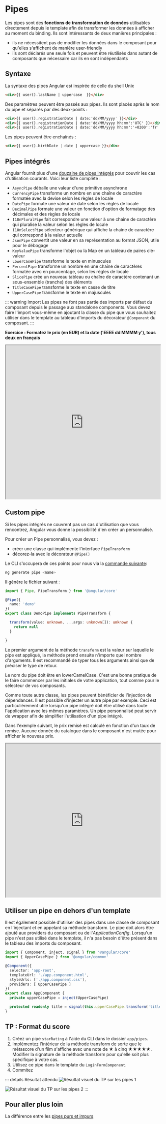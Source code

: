 # Pipes

Les pipes sont des **fonctions de transformation de données** utilisables directement depuis le template afin de transformer les données à afficher au moment du binding. Ils sont intéressants de deux manières principales :
- ils ne nécessitent pas de modifier les données dans le composant pour qu'elles s'affichent de manière user-friendly
- ils sont déclarés une seule fois et peuvent être réutilisés dans autant de composants que nécessaire car ils en sont indépendants
  
## Syntaxe

La syntaxe des pipes Angular est inspirée de celle du shell Unix

```html
<div>{{ user().lastName | uppercase  }}</div>
```

Des paramètres peuvent être passés aux pipes. Ils sont placés après le nom du pipe et séparés par des deux-points :

```html
<div>{{ user().registrationDate | date:'dd/MM/yyyy' }}</div>
<div>{{ user().registrationDate | date:'dd/MM/yyyy hh:mm':'UTC' }}</div>
<div>{{ user().registrationDate | date:'dd/MM/yyyy hh:mm':'+0200':'fr' }}</div>
```

Les pipes peuvent être enchaînés :
```html
<div>{{ user().birthDate | date | uppercase }}</div>
```

## Pipes intégrés

Angular fournit plus d'une [douzaine de pipes intégrés](https://angular.dev/api?type=pipe) pour couvrir les cas d'utilisation courants. Voici leur liste complète :
- `AsyncPipe` déballe une valeur d'une primitive asynchrone
- `CurrencyPipe` transforme un nombre en une chaîne de caractère formatée avec la devise selon les règles de locale
- `DatePipe` formate une valeur de date selon les règles de locale
- `DecimalPipe` formate une valeur en fonction d'option de formatage des décimales et des règles de locale
- `I18nPluralPipe` fait correspondre une valeur à une chaîne de caractère qui pluralise la valeur selon les règles de locale
- `I18nSelectPipe` sélecteur générique qui affiche la chaîne de caractère qui correspond à la valeur actuelle
- `JsonPipe` convertit une valeur en sa représentation au format JSON, utile pour le débogage
- `KeyValuePipe` transforme l'objet ou la Map en un tableau de paires clé-valeur
- `LowerCasePipe` transforme le texte en minuscules
- `PercentPipe` transforme un nombre en une chaîne de caractères formatée avec en pourcentage, selon les règles de locale
- `SlicePipe` crée un nouveau tableau ou chaîne de caractère contenant un sous-ensemble (tranche) des éléments
- `TitleCasePipe` transforme le texte en casse de titre
- `UpperCasePipe` transforme le texte en majuscules

::: warning Import
Les pipes ne font pas partie des imports par défaut du composant depuis le passage aux standalone components. Vous devez faire l'import vous-même en ajoutant la classe du pipe que vous souhaitez utiliser dans le template au tableau d'imports du décorateur `@Component` du composant.
:::

**Exercice : Formatez le prix (en EUR) et la date ('EEEE dd MMMM y'), tous deux en français**
<iframe height='500' width='100%' src="https://stackblitz.com/fork/github/ocunidee/atpw-builtin-pipe/tree/master?ctl=1&embed=1&file=src/app/app.component.html&hideNavigation=1&title=Built-in%20pipes"></iframe>

## Custom pipe

Si les pipes intégrés ne couvrent pas un cas d'utilisation que vous rencontrez, Angular vous donne la possibilité d'en créer un personnalisé.

Pour créer un Pipe personnalisé, vous devez :
- créer une classe qui implémente l'interface `PipeTransform`
- décorez-la avec le décorateur `@Pipe()`

Le CLI s'occupera de ces points pour nous via la [commande suivante](https://angular.dev/cli/generate/pipe):

```sh
ng generate pipe <name>
```

Il génère le fichier suivant :
```ts
import { Pipe, PipeTransform } from '@angular/core'

@Pipe({
  name: 'demo'
})
export class DemoPipe implements PipeTransform {

  transform(value: unknown, ...args: unknown[]): unknown {
    return null
  }

}
```
Le premier argument de la méthode `transform` est la valeur sur laquelle le pipe est appliqué, la méthode prend ensuite n'importe quel nombre d'arguments. Il est recommandé de typer tous les arguments ainsi que de préciser le type de retour.

Le nom du pipe doit être en lowerCamelCase. C'est une bonne pratique de le faire commencer par les initiales de votre application, tout comme pour le sélecteur de vos composants.

Comme toute autre classe, les pipes peuvent bénéficier de l'injection de dépendances. Il est possible d'injecter un autre pipe par exemple. Ceci est particulièrement utile lorsqu'un pipe intégré doit être utilisé dans toute l'application avec les mêmes paramètres. Un pipe personnalisé peut servir de wrapper afin de simplifier l'utilisation d'un pipe intégré.

Dans l'exemple suivant, le prix remisé est calculé en fonction d'un taux de remise. Aucune donnée du catalogue dans le composant n'est mutée pour afficher le nouveau prix.

<iframe height='500' width='100%' src="https://stackblitz.com/fork/github/ocunidee/atpw-custom-pipe/tree/master?ctl=1&embed=1&file=src/app/discounted.pipe.ts&hideNavigation=1&title=Custom%20pipe"></iframe>

## Utiliser un pipe en dehors d'un template

Il est également possible d'utiliser des pipes dans une classe de composant en l'injectant et en appelant sa méthode transform. Le pipe doit alors être ajouté aux providers du composant ou de l'*ApplicationConfig*. Lorsqu'un pipe n'est pas utilisé dans le template, il n'a pas besoin d'être présent dans le tableau des imports du composant.

```ts
import { Component, inject, signal } from '@angular/core'
import { UpperCasePipe } from '@angular/common'

@Component({
  selector: 'app-root',
  templateUrl: './app.component.html',
  styleUrls: ['./app.component.css'],
  providers: [ UpperCasePipe ]
})
export class AppComponent {
  private upperCasePipe = inject(UpperCasePipe)

  protected readonly title = signal(this.upperCasePipe.transform('title'))
}
```
## TP : Format du score
1. Créez un pipe `starRating` à l'aide du CLI dans le dossier `app/pipes`.
2. Implémentez l'intérieur de la méthode transform de sorte que le métascore d'un film s'affiche avec une note de ★ à cinq ★★★★★. Modifier la signature de la méthode transform pour qu'elle soit plus spécifique à votre cas.
3. Utilisez ce pipe dans le template du `LoginFormComponent`.
4. Commitez

::: details Résultat attendu
![Résultat visuel du TP sur les pipes 1](../assets/visual-1.png)

![Résultat visuel du TP sur les pipes 2](../assets/visual-3.png)
:::


## Pour aller plus loin
La différence entre les [pipes purs et impurs](https://medium.com/@ghoul.ahmed5/pure-vs-impure-pipe-in-angular-2152cf073e4d)